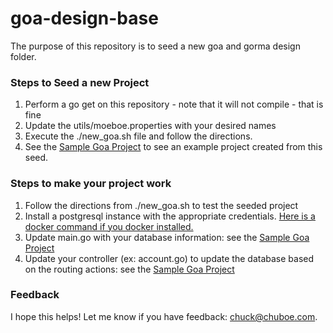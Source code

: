 # goa-design-base
The purpose of this repository is to seed a new goa and gorma design folder. 

### Steps to Seed a new Project

1. Perform a go get on this repository - note that it will not compile - that is fine
2. Update the utils/moeboe.properties with your desired names
3. Execute the ./new_goa.sh file and follow the directions.
4. See the [Sample Goa Project](https://github.com/cboecking/gorma-sample) to see an example project created from this seed.

### Steps to make your project work

1. Follow the directions from ./new_goa.sh to test the seeded project
2. Install a postgresql instance with the appropriate credentials. [Here is a docker command if you docker installed.](https://github.com/goadesign/gorma-cellar/blob/master/docker.sh)
3. Update main.go with your database information: see the [Sample Goa Project](https://github.com/cboecking/gorma-sample)
4. Update your controller (ex: account.go) to update the database based on the routing actions: see the [Sample Goa Project](https://github.com/cboecking/gorma-sample)

### Feedback
I hope this helps! Let me know if you have feedback: chuck@chuboe.com.
